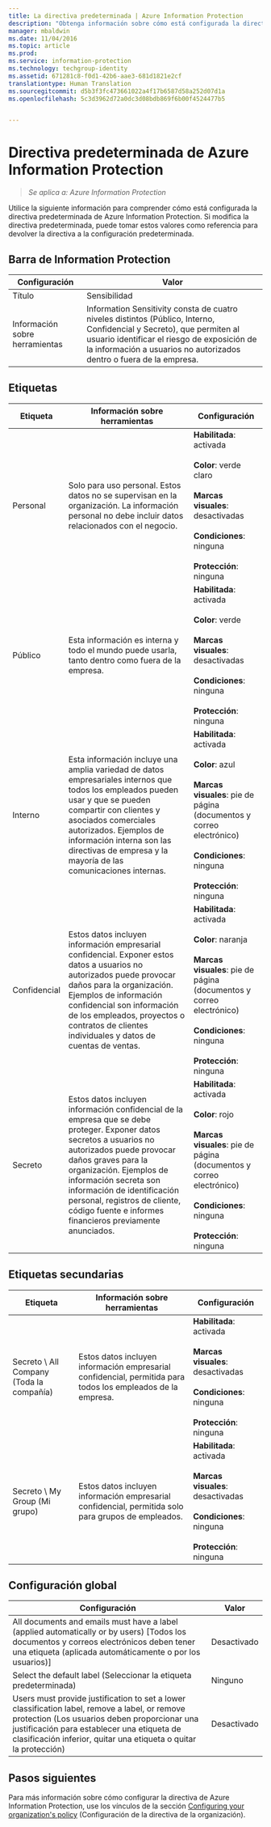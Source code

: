 ```yaml
---
title: La directiva predeterminada | Azure Information Protection
description: "Obtenga información sobre cómo está configurada la directiva predeterminada de Azure Information Protection. Si modifica la directiva predeterminada, puede tomar estos valores como referencia para devolver la directiva a la configuración predeterminada."
manager: mbaldwin
ms.date: 11/04/2016
ms.topic: article
ms.prod: 
ms.service: information-protection
ms.technology: techgroup-identity
ms.assetid: 671281c8-f0d1-42b6-aae3-681d1821e2cf
translationtype: Human Translation
ms.sourcegitcommit: d5b3f3fc473661022a4f17b6587d58a252d07d1a
ms.openlocfilehash: 5c3d3962d72a0dc3d08bdb869f6b00f4524477b5


---
```


# <a name="the-default-azure-information-protection-policy"></a>Directiva predeterminada de Azure Information Protection

>*Se aplica a: Azure Information Protection*

Utilice la siguiente información para comprender cómo está configurada la directiva predeterminada de Azure Information Protection. Si modifica la directiva predeterminada, puede tomar estos valores como referencia para devolver la directiva a la configuración predeterminada.

## <a name="information-protection-bar"></a>Barra de Information Protection

|Configuración|Valor|
|-------------------------------|---------------------------|
|Título|Sensibilidad|
|Información sobre herramientas|Information Sensitivity consta de cuatro niveles distintos (Público, Interno, Confidencial y Secreto), que permiten al usuario identificar el riesgo de exposición de la información a usuarios no autorizados dentro o fuera de la empresa.|

## <a name="labels"></a>Etiquetas

|Etiqueta|Información sobre herramientas|Configuración|
|-------------------------------|---------------------------|-----------------|
|Personal|Solo para uso personal. Estos datos no se supervisan en la organización. La información personal no debe incluir datos relacionados con el negocio.|**Habilitada**: activada <br /><br />**Color**: verde claro<br /><br />**Marcas visuales**: desactivadas <br /><br />**Condiciones**: ninguna<br /><br />**Protección**: ninguna|
|Público|Esta información es interna y todo el mundo puede usarla, tanto dentro como fuera de la empresa.|**Habilitada**: activada <br /><br />**Color**: verde<br /><br />**Marcas visuales**: desactivadas<br /><br />**Condiciones**: ninguna<br /><br />**Protección**: ninguna|
|Interno|Esta información incluye una amplia variedad de datos empresariales internos que todos los empleados pueden usar y que se pueden compartir con clientes y asociados comerciales autorizados. Ejemplos de información interna son las directivas de empresa y la mayoría de las comunicaciones internas.|**Habilitada**: activada <br /><br />**Color**: azul <br /><br />**Marcas visuales**: pie de página (documentos y correo electrónico)<br /><br />**Condiciones**: ninguna<br /><br />**Protección**: ninguna|
|Confidencial|Estos datos incluyen información empresarial confidencial. Exponer estos datos a usuarios no autorizados puede provocar daños para la organización. Ejemplos de información confidencial son información de los empleados, proyectos o contratos de clientes individuales y datos de cuentas de ventas.|**Habilitada**: activada <br /><br />**Color**: naranja<br /><br />**Marcas visuales**: pie de página (documentos y correo electrónico)<br /><br />**Condiciones**: ninguna<br /><br />**Protección**: ninguna|
|Secreto|Estos datos incluyen información confidencial de la empresa que se debe proteger. Exponer datos secretos a usuarios no autorizados puede provocar daños graves para la organización. Ejemplos de información secreta son información de identificación personal, registros de cliente, código fuente e informes financieros previamente anunciados.|**Habilitada**: activada <br /><br />**Color**: rojo<br /><br />**Marcas visuales**: pie de página (documentos y correo electrónico)<br /><br />**Condiciones**: ninguna<br /><br />**Protección**: ninguna|

## <a name="sublabels"></a>Etiquetas secundarias

|Etiqueta|Información sobre herramientas|Configuración|
|-------------------------------|---------------------------|-----------------|
|Secreto \ All Company (Toda la compañía)|Estos datos incluyen información empresarial confidencial, permitida para todos los empleados de la empresa.|**Habilitada**: activada <br /><br />**Marcas visuales**: desactivadas<br /><br />**Condiciones**: ninguna<br /><br />**Protección**: ninguna|
|Secreto \ My Group (Mi grupo)|Estos datos incluyen información empresarial confidencial, permitida solo para grupos de empleados.|**Habilitada**: activada <br /><br />**Marcas visuales**: desactivadas<br /><br />**Condiciones**: ninguna<br /><br />**Protección**: ninguna|

## <a name="global-settings"></a>Configuración global

|Configuración|Valor|
|-------------------------------|---------------------------|
|All documents and emails must have a label (applied automatically or by users) [Todos los documentos y correos electrónicos deben tener una etiqueta (aplicada automáticamente o por los usuarios)]|Desactivado|
|Select the default label (Seleccionar la etiqueta predeterminada)|Ninguno|
|Users must provide justification to set a lower classification label, remove a label, or remove protection (Los usuarios deben proporcionar una justificación para establecer una etiqueta de clasificación inferior, quitar una etiqueta o quitar la protección)|Desactivado|


## <a name="next-steps"></a>Pasos siguientes

Para más información sobre cómo configurar la directiva de Azure Information Protection, use los vínculos de la sección [Configuring your organization's policy](configure-policy.md#configuring-your-organizations-policy) (Configuración de la directiva de la organización). 



<!--HONumber=Nov16_HO1-->


